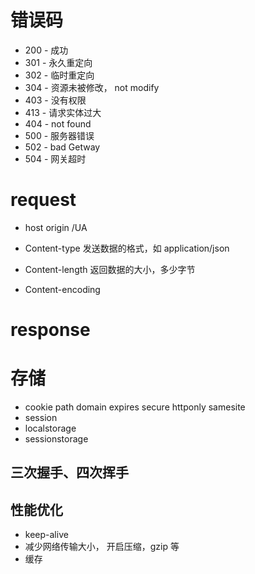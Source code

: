 # 错误码

-   200 - 成功
-   301 - 永久重定向
-   302 - 临时重定向
-   304 - 资源未被修改， not modify
-   403 - 没有权限
-   413 - 请求实体过大
-   404 - not found
-   500 - 服务器错误
-   502 - bad Getway
-   504 - 网关超时

# request

-   host origin /UA

-   Content-type 发送数据的格式，如 application/json
-   Content-length 返回数据的大小，多少字节
-   Content-encoding

# response

# 存储

-   cookie
    path
    domain
    expires
    secure
    httponly
    samesite
-   session
-   localstorage
-   sessionstorage

## 三次握手、四次挥手

## 性能优化

-   keep-alive
-   减少网络传输大小， 开启压缩，gzip 等
-   缓存
